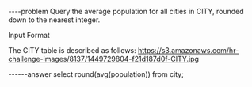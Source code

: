 ----problem
Query the average population for all cities in CITY, rounded down to the nearest integer.

Input Format

The CITY table is described as follows:
https://s3.amazonaws.com/hr-challenge-images/8137/1449729804-f21d187d0f-CITY.jpg


------answer
select round(avg(population))
from city;